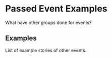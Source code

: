 # Passed Event Examples
What have other groups done for events? 

## Examples
List of example stories of other events. 

